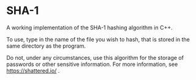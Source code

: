 # SHA-1
A working implementation of the SHA-1 hashing algorithm in C++.

To use, type in the name of the file you wish to hash, that is stored in the same directory as the program.

Do not, under any circumstances, use this algorithm for the storage of passwords or other sensitive information. For more information, see https://shattered.io/ .
